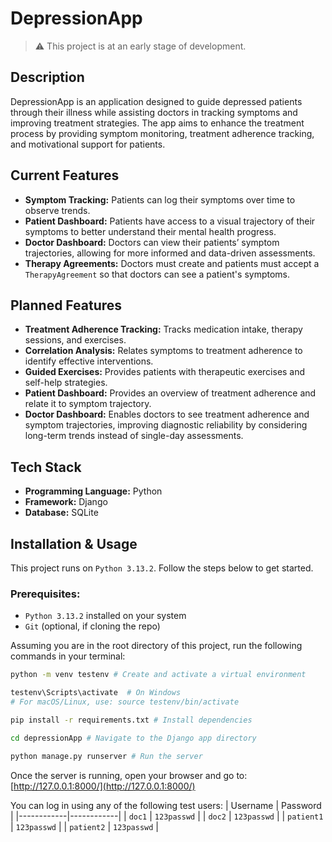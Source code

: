 # DepressionApp
> ⚠️ This project is at an early stage of development.
## Description
DepressionApp is an application designed to guide depressed patients through their illness while assisting doctors in tracking symptoms and improving treatment strategies. The app aims to enhance the treatment process by providing symptom monitoring, treatment adherence tracking, and motivational support for patients.

## Current Features
- **Symptom Tracking:** Patients can log their symptoms over time to observe trends.
- **Patient Dashboard:** Patients have access to a visual trajectory of their symptoms to better understand their mental health progress.
- **Doctor Dashboard:** Doctors can view their patients’ symptom trajectories, allowing for more informed and data-driven assessments.
- **Therapy Agreements:** Doctors must create and patients must accept a `TherapyAgreement` so that doctors can see a patient's symptoms. 

## Planned Features
- **Treatment Adherence Tracking:** Tracks medication intake, therapy sessions, and exercises.
- **Correlation Analysis:** Relates symptoms to treatment adherence to identify effective interventions.
- **Guided Exercises:** Provides patients with therapeutic exercises and self-help strategies.
- **Patient Dashboard:** Provides an overview of treatment adherence and relate it to symptom trajectory.
- **Doctor Dashboard:** Enables doctors to see treatment adherence and symptom trajectories, improving diagnostic reliability by considering long-term trends instead of single-day assessments.

## Tech Stack
- **Programming Language:** Python
- **Framework:** Django
- **Database:** SQLite

## Installation & Usage
This project runs on ``Python 3.13.2``. Follow the steps below to get started.

### Prerequisites:
- ``Python 3.13.2`` installed on your system
- ``Git`` (optional, if cloning the repo)

Assuming you are in the root directory of this project, run the following commands in your terminal:
```bash
python -m venv testenv # Create and activate a virtual environment

testenv\Scripts\activate  # On Windows
# For macOS/Linux, use: source testenv/bin/activate

pip install -r requirements.txt # Install dependencies

cd depressionApp # Navigate to the Django app directory

python manage.py runserver # Run the server
```
Once the server is running, open your browser and go to: [http://127.0.0.1:8000/](http://127.0.0.1:8000/)

You can log in using any of the following test users:
| Username   | Password   |
|------------|------------|
| `doc1`     | `123passwd` |
| `doc2`     | `123passwd` |
| `patient1` | `123passwd` |
| `patient2` | `123passwd` |
